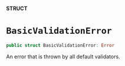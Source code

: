 **STRUCT**

# `BasicValidationError`

```swift
public struct BasicValidationError: Error
```

An error that is thrown by all default validators.
